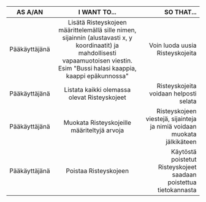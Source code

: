 |AS A/AN                                     |I WANT TO...                                |SO THAT...                                  |
|--------------------------------------------|:------------------------------------------:|-------------------------------------------:|
|Pääkäyttäjänä  |Lisätä Risteyskojeen määrittelemällä sille nimen, sijainnin (alustavasti x, y koordinaatit) ja mahdollisesti vapaamuotoisen viestin. Esim "Bussi halasi kaappia, kaappi epäkunnossa"  |Voin luoda uusia Risteyskojeita  |
|Pääkäyttäjänä  |Listata kaikki olemassa olevat Risteyskojeet  |Risteyskojeita voidaan helposti selata  |
|Pääkäyttäjänä  |Muokata Risteyskojeille määriteltyjä arvoja  |Risteyskojeen viestejä, sijainteja ja nimiä voidaan muokata jälkikäteen  |
|Pääkäyttäjänä  |Poistaa Risteyskojeen  |Käytöstä poistetut Risteyskojeet saadaan poistettua tietokannasta  |
